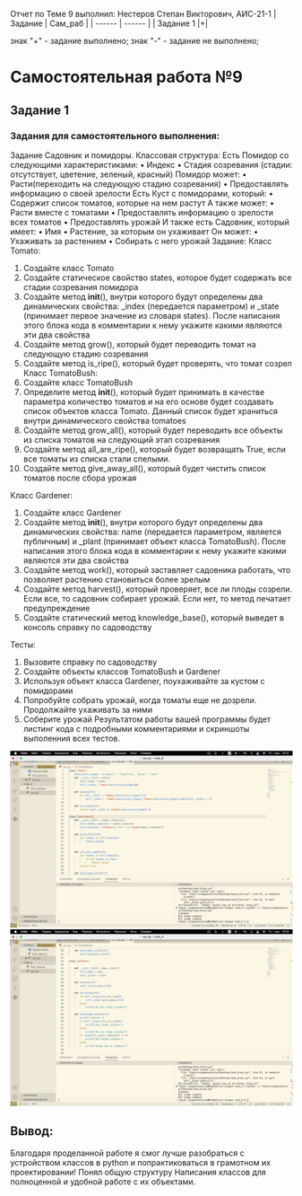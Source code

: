 Отчет по Теме 9 выполнил: Нестеров Степан Викторович, АИС-21-1
| Задание | Сам_раб |
| ------ | ------ |
| Задание 1 |+|

знак "+" - задание выполнено; знак "-" - задание не выполнено;
# Самостоятельная работа №9
## Задание 1
### Задания для самостоятельного выполнения:
Задание Садовник и помидоры.
Классовая структура: Есть Помидор со следующими характеристиками:
• Индекс
• Стадия созревания (стадии: отсутствует, цветение, зеленый, красный)
Помидор может:
• Расти(переходить на следующую стадию созревания) •
Предоставлять информацию о своей зрелости Есть Куст с помидорами, который: •
Содержит список томатов, которые на нем растут
А также может: 
• Расти вместе с томатами 
• Предоставлять информацию о зрелости всех томатов 
• Предоставлять урожай 
И также есть Садовник, который имеет:
• Имя 
• Растение, за которым он ухаживает
Он может:
• Ухаживать за растением 
• Собирать с него урожай
Задание:
Класс Tomato:
1) Создайте класс Tomato
2) Создайте статическое свойство states, которое будет содержать все стадии созревания помидора
3) Создайте метод __init__(), внутри которого будут определены два динамических свойства: _index (передается параметром) и _state (принимает первое значение из словаря states). После написания этого блока кода в комментарии к нему укажите какими являются эти два свойства
4) Создайте метод grow(), который будет переводить томат на следующую стадию созревания
5) Создайте метод is_ripe(), который будет проверять, что томат созрел
Класс TomatoBush:
1) Создайте класс TomatoBush
2) Определите метод __init__(), который будет принимать в качестве параметра количество томатов и на его основе будет создавать список объектов класса Tomato. Данный список будет храниться внутри динамического свойства tomatoes
3) Создайте метод grow_all(), который будет переводить все объекты из списка томатов на следующий этап созревания
4) Создайте метод all_are_ripe(), который будет возвращать True, если все томаты из списка стали спелыми.
5) Создайте метод give_away_all(), который будет чистить список томатов после сбора урожая

Класс Gardener:
1) Создайте класс Gardener
2) Создайте метод __init__(), внутри которого будут определены два динамических свойства: name (передается параметром, является публичным) и _plant (принимает объект класса TomatoBush). После написания этого блока кода в комментарии к нему укажите какими являются эти два свойства
3) Создайте метод work(), который заставляет садовника работать, что позволяет растению становиться более зрелым
4) Создайте метод harvest(), который проверяет, все ли плоды созрели. Если все, то садовник собирает урожай. Если нет, то метод печатает предупреждение
5) Создайте статический метод knowledge_base(), который выведет в консоль справку по садоводству

Тесты:
1) Вызовите справку по садоводству
2) Создайте объекты классов TomatoBush и Gardener
3) Используя объект класса Gardener, поухаживайте за кустом с помидорами
4) Попробуйте собрать урожай, когда томаты еще не дозрели. Продолжайте ухаживать за ними
5) Соберите урожай
Результатом работы вашей программы будет листинг кода с подробными комментариями и скриншоты выполенния всех тестов.

![1](https://github.com/stepch1k/python_ais/blob/lab9/1.png)
![2](https://github.com/stepch1k/python_ais/blob/lab9/2.png)
## Вывод:
Благодаря проделанной работе я смог лучше разобраться с устройством классов в python и попрактиковаться в грамотном их проектировании! Понял общую структуру Написания классов для полноценной и удобной работе с их объектами.

